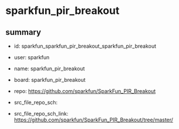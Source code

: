 # sparkfun_pir_breakout
 
## summary 
* id: sparkfun_sparkfun_pir_breakout_sparkfun_pir_breakout
* user: sparkfun
* name: sparkfun_pir_breakout
* board: sparkfun_pir_breakout
* repo: https://github.com/sparkfun/SparkFun_PIR_Breakout



* src_file_repo_sch: 
* src_file_repo_sch_link: https://github.com/sparkfun/SparkFun_PIR_Breakout/tree/master/




